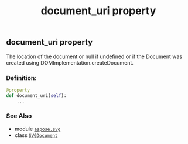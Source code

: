 ﻿---
title: document_uri property
second_title: Aspose.SVG for Python via .NET API References
description: 
type: docs
weight: 720
url: /python-net/aspose.svg/svgdocument/document_uri/
is_root: false
---

## document_uri property


The location of the document or null if undefined or if the Document was created using DOMImplementation.createDocument.
### Definition:
```python
@property
def document_uri(self):
    ...
```

### See Also
* module [`aspose.svg`](../../)
* class [`SVGDocument`](/svg/python-net/aspose.svg/svgdocument)
